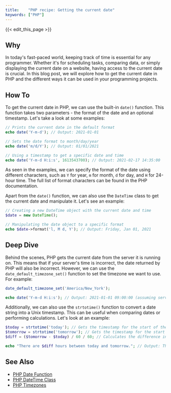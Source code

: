 ```yaml
---
title:    "PHP recipe: Getting the current date"
keywords: ["PHP"]
---
```


{{< edit_this_page >}}

## Why

In today's fast-paced world, keeping track of time is essential for any programmer. Whether it's for scheduling tasks, comparing data, or simply displaying the current date on a website, having access to the current date is crucial. In this blog post, we will explore how to get the current date in PHP and the different ways it can be used in your programming projects.

## How To

To get the current date in PHP, we can use the built-in `date()` function. This function takes two parameters - the format of the date and an optional timestamp. Let's take a look at some examples:

```PHP
// Prints the current date in the default format
echo date('Y-m-d'); // Output: 2021-01-01

// Sets the date format to month/day/year
echo date('m/d/Y'); // Output: 01/01/2021

// Using a timestamp to get a specific date and time
echo date('Y-m-d H:i:s', 1613543700); // Output: 2021-02-17 14:35:00
```

As seen in the examples, we can specify the format of the date using different characters, such as `Y` for year, `m` for month, `d` for day, and `H` for 24-hour time. The full list of format characters can be found in the PHP documentation.

Apart from the `date()` function, we can also use the `DateTime` class to get the current date and manipulate it. Let's see an example:

```PHP
// Creating a new DateTime object with the current date and time
$date = new DateTime();

// Manipulating the date object to a specific format
echo $date->format('l, M d, Y'); // Output: Friday, Jan 01, 2021
```

## Deep Dive

Behind the scenes, PHP gets the current date from the server it is running on. This means that if your server's time is incorrect, the date returned by PHP will also be incorrect. However, we can use the `date_default_timezone_set()` function to set the timezone we want to use. For example:

```PHP
date_default_timezone_set('America/New_York');

echo date('Y-m-d H:i:s'); // Output: 2021-01-01 09:00:00 (assuming server time is set to UTC)
```

Additionally, we can also use the `strtotime()` function to convert a date string into a Unix timestamp. This can be useful when comparing dates or performing calculations. Let's look at an example:

```PHP
$today = strtotime('today'); // Gets the timestamp for the start of the current day
$tomorrow = strtotime('tomorrow'); // Gets the timestamp for the start of the next day
$diff = ($tomorrow - $today) / 60 / 60; // Calculates the difference in hours between today and tomorrow

echo "There are $diff hours between today and tomorrow."; // Output: There are 24 hours between today and tomorrow.
```

## See Also

- [PHP Date Function](https://www.php.net/manual/en/function.date.php)
- [PHP DateTime Class](https://www.php.net/manual/en/class.datetime.php)
- [PHP Timezones](https://www.php.net/manual/en/timezones.php)